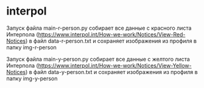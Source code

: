# interpol
Запуск файла main-r-person.py собирает все данные с красного листа Интерпола (https://www.interpol.int/How-we-work/Notices/View-Red-Notices) в файл data-r-person.txt и сохраняет изображения из профиля в папку img-r-person

Запуск файла main-y-person.py собирает все данные с желтого листа Интерпола (https://www.interpol.int/How-we-work/Notices/View-Yellow-Notices) в файл data-y-person.txt и сохраняет изображения из профиля в папку img-y-person
